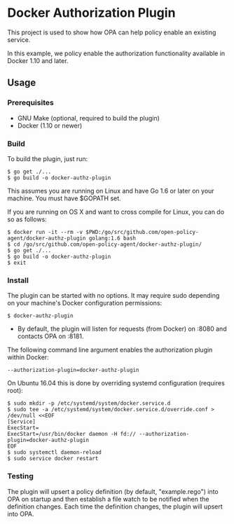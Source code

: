 # Docker Authorization Plugin

This project is used to show how OPA can help policy enable an existing service.

In this example, we policy enable the authorization functionality available in Docker 1.10 and later.

## Usage

### Prerequisites

- GNU Make (optional, required to build the plugin)
- Docker (1.10 or newer)

### Build

To build the plugin, just run:

    $ go get ./...
    $ go build -o docker-authz-plugin

This assumes you are running on Linux and have Go 1.6 or later on your machine. You must have $GOPATH set.

If you are running on OS X and want to cross compile for Linux, you can do so as follows:

    $ docker run -it --rm -v $PWD:/go/src/github.com/open-policy-agent/docker-authz-plugin golang:1.6 bash
    $ cd /go/src/github.com/open-policy-agent/docker-authz-plugin/
    $ go get ./...
    $ go build -o docker-authz-plugin
    $ exit

### Install

The plugin can be started with no options. It may require sudo depending on your machine's Docker configuration permissions:

    $ docker-authz-plugin

- By default, the plugin will listen for requests (from Docker) on :8080 and contacts OPA on :8181.

The following command line argument enables the authorization plugin within Docker:

    --authorization-plugin=docker-authz-plugin

On Ubuntu 16.04 this is done by overriding systemd configuration (requires root):

    $ sudo mkdir -p /etc/systemd/system/docker.service.d
    $ sudo tee -a /etc/systemd/system/docker.service.d/override.conf > /dev/null <<EOF
    [Service]
    ExecStart=
    ExecStart=/usr/bin/docker daemon -H fd:// --authorization-plugin=docker-authz-plugin
    EOF
    $ sudo systemctl daemon-reload
    $ sudo service docker restart

### Testing

The plugin will upsert a policy definition (by default, "example.rego") into OPA on startup and then establish a file watch to be notified when the definition changes. Each time the definition changes, the plugin will upsert into OPA.

